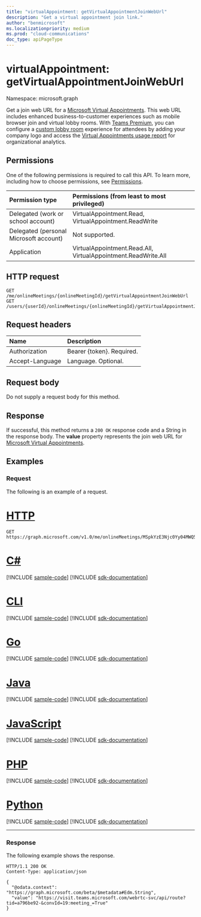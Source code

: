 ```yaml
---
title: "virtualAppointment: getVirtualAppointmentJoinWebUrl"
description: "Get a virtual appointment join link."
author: "benmicrosoft"
ms.localizationpriority: medium
ms.prod: "cloud-communications"
doc_type: apiPageType
---
```


# virtualAppointment: getVirtualAppointmentJoinWebUrl

Namespace: microsoft.graph

Get a join web URL for a [Microsoft Virtual Appointments](/microsoft-365/frontline/virtual-appointments). This web URL includes enhanced business-to-customer experiences such as mobile browser join and virtual lobby rooms. With [Teams Premium](/microsoftteams/teams-add-on-licensing/licensing-enhance-teams), you can configure a [custom lobby room](/microsoft-365/frontline/browser-join#customize-the-waiting-room-with-your-company-logo) experience for attendees by adding your company logo and access the [Virtual Appointments usage report](/microsoft-365/frontline/virtual-appointments-usage-report) for organizational analytics.

## Permissions

One of the following permissions is required to call this API. To learn more, including how to choose permissions, see [Permissions](/graph/permissions-reference).

| Permission type                        | Permissions (from least to most privileged)                   |
|:---------------------------------------|:--------------------------------------------------------------|
| Delegated (work or school account)     | VirtualAppointment.Read, VirtualAppointment.ReadWrite         |
| Delegated (personal Microsoft account) | Not supported.                                                |
| Application                            | VirtualAppointment.Read.All, VirtualAppointment.ReadWrite.All |

## HTTP request

<!-- {
  "blockType": "ignored"
}
-->
``` http
GET /me/onlineMeetings/{onlineMeetingId}/getVirtualAppointmentJoinWebUrl
GET /users/{userId}/onlineMeetings/{onlineMeetingId}/getVirtualAppointmentJoinWebUrl
```

## Request headers

| Name            | Description               |
| :-------------- | :------------------------ |
| Authorization   | Bearer {token}. Required. |
| Accept-Language | Language. Optional.       |

## Request body

Do not supply a request body for this method.

## Response

If successful, this method returns a `200 OK` response code and a String in the response body. The **value** property represents the join web URL for [Microsoft Virtual Appointments](/microsoft-365/frontline/virtual-appointments).

## Examples

### Request

The following is an example of a request.

# [HTTP](#tab/http)
<!-- {
  "blockType": "request",
  "name": "get_virtualappointment",
  "sampleKeys": ["MSpkYzE3Njc0Yy04MWQ5LTRhZGItYmZi"]
}
-->
``` http
GET https://graph.microsoft.com/v1.0/me/onlineMeetings/MSpkYzE3Njc0Yy04MWQ5LTRhZGItYmZi/getVirtualAppointmentJoinWebUrl
```

# [C#](#tab/csharp)
[!INCLUDE [sample-code](../includes/snippets/csharp/get-virtualappointment-csharp-snippets.md)]
[!INCLUDE [sdk-documentation](../includes/snippets/snippets-sdk-documentation-link.md)]

# [CLI](#tab/cli)
[!INCLUDE [sample-code](../includes/snippets/cli/get-virtualappointment-cli-snippets.md)]
[!INCLUDE [sdk-documentation](../includes/snippets/snippets-sdk-documentation-link.md)]

# [Go](#tab/go)
[!INCLUDE [sample-code](../includes/snippets/go/get-virtualappointment-go-snippets.md)]
[!INCLUDE [sdk-documentation](../includes/snippets/snippets-sdk-documentation-link.md)]

# [Java](#tab/java)
[!INCLUDE [sample-code](../includes/snippets/java/get-virtualappointment-java-snippets.md)]
[!INCLUDE [sdk-documentation](../includes/snippets/snippets-sdk-documentation-link.md)]

# [JavaScript](#tab/javascript)
[!INCLUDE [sample-code](../includes/snippets/javascript/get-virtualappointment-javascript-snippets.md)]
[!INCLUDE [sdk-documentation](../includes/snippets/snippets-sdk-documentation-link.md)]

# [PHP](#tab/php)
[!INCLUDE [sample-code](../includes/snippets/php/get-virtualappointment-php-snippets.md)]
[!INCLUDE [sdk-documentation](../includes/snippets/snippets-sdk-documentation-link.md)]

# [Python](#tab/python)
[!INCLUDE [sample-code](../includes/snippets/python/get-virtualappointment-python-snippets.md)]
[!INCLUDE [sdk-documentation](../includes/snippets/snippets-sdk-documentation-link.md)]

---

### Response

The following example shows the response.

<!-- {
  "blockType": "response",
  "truncated": true,
  "@odata.type": "Edm.String"
}
-->
``` http
HTTP/1.1 200 OK
Content-Type: application/json

{
  "@odata.context": "https://graph.microsoft.com/beta/$metadata#Edm.String",
  "value": "https://visit.teams.microsoft.com/webrtc-svc/api/route?tid=a796be92-&convId=19:meeting_=True"
}
```
